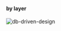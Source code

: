 #### by layer
![db-driven-design](https://drive.google.com/file/d/1LTWjsNDecLv4cS2HRfpSNAVshN5wqUUS/view?usp=sharing)